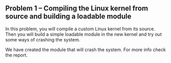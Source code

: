 ## Problem 1 – Compiling the Linux kernel from source and building a loadable module

In this problem, you will compile a custom Linux kernel from its source. Then you will build a
simple loadable module in the new kernel and try out some ways of crashing the system.

We have created the module that will crash the system.
For more info check the report.